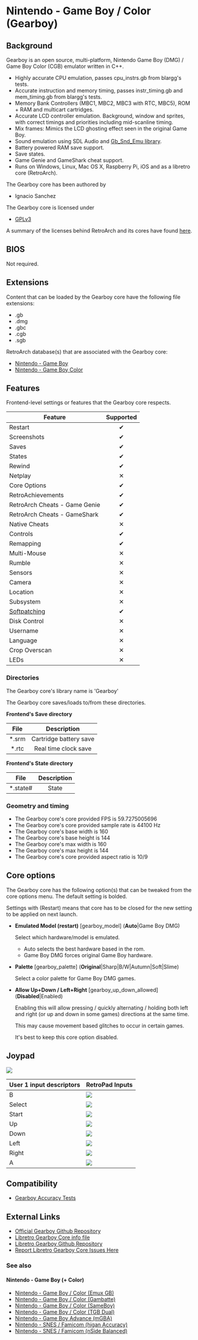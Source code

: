 # Nintendo - Game Boy / Color (Gearboy)

## Background

Gearboy is an open source, multi-platform, Nintendo Game Boy (DMG) / Game Boy Color (CGB) emulator written in C++.

- Highly accurate CPU emulation, passes cpu_instrs.gb from blargg's tests.
- Accurate instruction and memory timing, passes instr_timing.gb and mem_timing.gb from blargg's tests.
- Memory Bank Controllers (MBC1, MBC2, MBC3 with RTC, MBC5), ROM + RAM and multicart cartridges.
- Accurate LCD controller emulation. Background, window and sprites, with correct timings and priorities including mid-scanline timing.
- Mix frames: Mimics the LCD ghosting effect seen in the original Game Boy.
- Sound emulation using SDL Audio and [Gb_Snd_Emu library](http://slack.net/~ant/libs/audio.html#Gb_Snd_Emu).
- Battery powered RAM save support.
- Save states.
- Game Genie and GameShark cheat support.
- Runs on Windows, Linux, Mac OS X, Raspberry Pi, iOS and as a libretro core (RetroArch).

The Gearboy core has been authored by

- Ignacio Sanchez

The Gearboy core is licensed under

- [GPLv3](https://github.com/libretro/Gearboy/blob/master/LICENSE)

A summary of the licenses behind RetroArch and its cores have found [here](../development/licenses.md).

## BIOS

Not required.

## Extensions

Content that can be loaded by the Gearboy core have the following file extensions:

- .gb
- .dmg
- .gbc
- .cgb
- .sgb

RetroArch database(s) that are associated with the Gearboy core:

- [Nintendo - Game Boy](https://github.com/libretro/libretro-database/blob/master/rdb/Nintendo%20-%20Game%20Boy.rdb)
- [Nintendo - Game Boy Color](https://github.com/libretro/libretro-database/blob/master/rdb/Nintendo%20-%20Game%20Boy%20Color.rdb)

## Features

Frontend-level settings or features that the Gearboy core respects.

| Feature           | Supported |
|-------------------|:---------:|
| Restart           | ✔         |
| Screenshots       | ✔         |
| Saves             | ✔         |
| States            | ✔         |
| Rewind            | ✔         |
| Netplay           | ✕         |
| Core Options      | ✔         |
| RetroAchievements | ✔         |
| RetroArch Cheats - Game Genie | ✔         |
| RetroArch Cheats - GameShark | ✔         |
| Native Cheats     | ✕         |
| Controls          | ✔         |
| Remapping         | ✔         |
| Multi-Mouse       | ✕         |
| Rumble            | ✕         |
| Sensors           | ✕         |
| Camera            | ✕         |
| Location          | ✕         |
| Subsystem         | ✕         |
| [Softpatching](../guides/softpatching.md) | ✔         |
| Disk Control      | ✕         |
| Username          | ✕         |
| Language          | ✕         |
| Crop Overscan     | ✕         |
| LEDs              | ✕         |

### Directories

The Gearboy core's library name is 'Gearboy'

The Gearboy core saves/loads to/from these directories.

**Frontend's Save directory**

| File  | Description            |
|:-----:|:----------------------:|
| *.srm | Cartridge battery save |
| *.rtc | Real time clock save   |

**Frontend's State directory**

| File     | Description |
|:--------:|:-----------:|
| *.state# | State       |

### Geometry and timing

- The Gearboy core's core provided FPS is 59.7275005696
- The Gearboy core's core provided sample rate is 44100 Hz
- The Gearboy core's base width is 160
- The Gearboy core's base height is 144
- The Gearboy core's max width is 160
- The Gearboy core's max height is 144
- The Gearboy core's core provided aspect ratio is 10/9

## Core options

The Gearboy core has the following option(s) that can be tweaked from the core options menu. The default setting is bolded. 

Settings with (Restart) means that core has to be closed for the new setting to be applied on next launch.

- **Emulated Model (restart)** [gearboy_model] (**Auto**|Game Boy DMG)

	Select which hardware/model is emulated.

    - Auto selects the best hardware based in the rom.
    - Game Boy DMG forces original Game Boy hardware.

- **Palette** [gearboy_palette] (**Original**|Sharp|B/W|Autumn|Soft|Slime)

	Select a color palette for Game Boy DMG games.
	
- **Allow Up+Down / Left+Right** [gearboy_up_down_allowed] (**Disabled**|Enabled)

	Enabling this will allow pressing / quickly alternating / holding both left and right (or up and down in some games) directions at the same time. 
	
	This may cause movement based glitches to occur in certain games.
	
	It's best to keep this core option disabled.

## Joypad

![](../image/controller/gb.png)

| User 1 input descriptors | RetroPad Inputs                             |
|--------------------------|---------------------------------------------|
| B                        | ![](../image/retropad/retro_b.png)          |
| Select                   | ![](../image/retropad/retro_select.png)     |
| Start                    | ![](../image/retropad/retro_start.png)      |
| Up                       | ![](../image/retropad/retro_dpad_up.png)    |
| Down                     | ![](../image/retropad/retro_dpad_down.png)  |
| Left                     | ![](../image/retropad/retro_dpad_left.png)  |
| Right                    | ![](../image/retropad/retro_dpad_right.png) |
| A                        | ![](../image/retropad/retro_a.png)          |

## Compatibility

- [Gearboy Accuracy Tests](https://github.com/drhelius/Gearboy#accuracy-tests)

## External Links

- [Official Gearboy Github Repository](https://github.com/drhelius/Gearboy)
- [Libretro Gearboy Core info file](https://github.com/libretro/libretro-super/blob/master/dist/info/gearboy_libretro.info)
- [Libretro Gearboy Github Repository](https://github.com/libretro/Gearboy)
- [Report Libretro Gearboy Core Issues Here](https://github.com/drhelius/Gearboy/issues)

### See also

#### Nintendo - Game Boy (+ Color)

- [Nintendo - Game Boy / Color (Emux GB)](emux_gb.md)
- [Nintendo - Game Boy / Color (Gambatte)](gambatte.md)
- [Nintendo - Game Boy / Color (SameBoy)](sameboy.md)
- [Nintendo - Game Boy / Color (TGB Dual)](tgb_dual.md)
- [Nintendo - Game Boy Advance (mGBA)](mgba.md)
- [Nintendo - SNES / Famicom (higan Accuracy)](higan_accuracy.md)
- [Nintendo - SNES / Famicom (nSide Balanced)](nside_balanced.md)